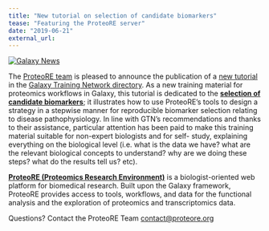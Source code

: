 ```yaml
---
title: "New tutorial on selection of candidate biomarkers"
tease: "Featuring the ProteoRE server"
date: "2019-06-21"
external_url:
---
```


[<img class="float-right" style="max-width: 350px" src="/src/news/2019-06-proteore-tutorial/tutorial-pipeline.png" alt="Galaxy News" />](https://training.galaxyproject.org/training-material/topics/proteomics/tutorials/biomarker_selection/tutorial.html)


The [ProteoRE team](http://www.proteore.org/) is pleased to announce the publication of a [new tutorial](https://training.galaxyproject.org/training-material/topics/proteomics/tutorials/biomarker_selection/tutorial.html) in the [Galaxy Training Network directory](https://training.galaxyproject.org/). As a new training material for proteomics workflows in Galaxy, this tutorial is dedicated to the **[selection of candidate biomarkers](https://training.galaxyproject.org/training-material/topics/proteomics/tutorials/biomarker_selection/tutorial.html)**; it illustrates how to use ProteoRE’s tools to design a strategy in a stepwise manner for reproducible biomarker selection relating to disease pathophysiology. In line with GTN’s recommendations and thanks to their assistance, particular attention has been paid to make this training material suitable for non-expert biologists and for self- study, explaining everything on the biological level (i.e. what is the data we have? what are the relevant biological concepts to understand? why are we doing these steps? what do the results tell us? etc).

**[ProteoRE (Proteomics Research Environment)](http://www.proteore.org/)** is a biologist-oriented web platform for biomedical research. Built upon the Galaxy framework, ProteoRE provides access to tools, workflows, and data for the functional analysis and the exploration of proteomics and transcriptomics data.

Questions? Contact the ProteoRE Team <contact@proteore.org>
